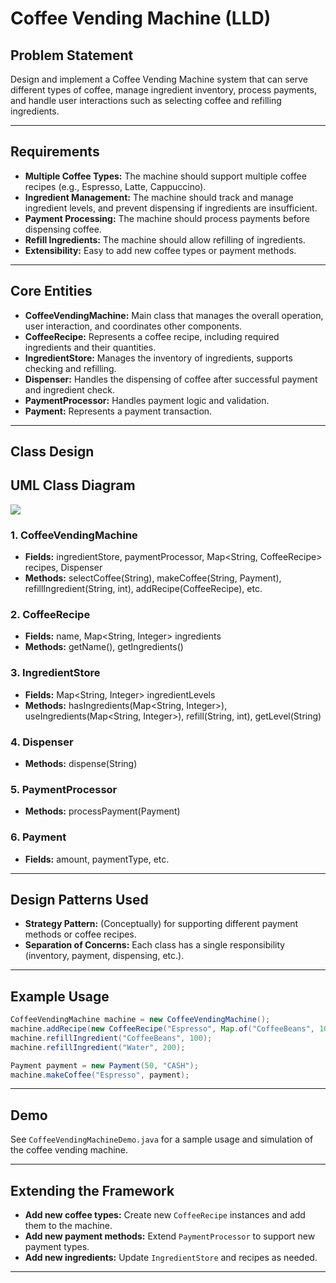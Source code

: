 # Coffee Vending Machine (LLD)

## Problem Statement

Design and implement a Coffee Vending Machine system that can serve different types of coffee, manage ingredient inventory, process payments, and handle user interactions such as selecting coffee and refilling ingredients.

---

## Requirements

- **Multiple Coffee Types:** The machine should support multiple coffee recipes (e.g., Espresso, Latte, Cappuccino).
- **Ingredient Management:** The machine should track and manage ingredient levels, and prevent dispensing if ingredients are insufficient.
- **Payment Processing:** The machine should process payments before dispensing coffee.
- **Refill Ingredients:** The machine should allow refilling of ingredients.
- **Extensibility:** Easy to add new coffee types or payment methods.

---

## Core Entities

- **CoffeeVendingMachine:** Main class that manages the overall operation, user interaction, and coordinates other components.
- **CoffeeRecipe:** Represents a coffee recipe, including required ingredients and their quantities.
- **IngredientStore:** Manages the inventory of ingredients, supports checking and refilling.
- **Dispenser:** Handles the dispensing of coffee after successful payment and ingredient check.
- **PaymentProcessor:** Handles payment logic and validation.
- **Payment:** Represents a payment transaction.

---

## Class Design

## UML Class Diagram

![](../../../../uml-diagrams/class-diagrams/coffeevendingmachine-class-diagram.png)

### 1. CoffeeVendingMachine
- **Fields:** ingredientStore, paymentProcessor, Map<String, CoffeeRecipe> recipes, Dispenser
- **Methods:** selectCoffee(String), makeCoffee(String, Payment), refillIngredient(String, int), addRecipe(CoffeeRecipe), etc.

### 2. CoffeeRecipe
- **Fields:** name, Map<String, Integer> ingredients
- **Methods:** getName(), getIngredients()

### 3. IngredientStore
- **Fields:** Map<String, Integer> ingredientLevels
- **Methods:** hasIngredients(Map<String, Integer>), useIngredients(Map<String, Integer>), refill(String, int), getLevel(String)

### 4. Dispenser
- **Methods:** dispense(String)

### 5. PaymentProcessor
- **Methods:** processPayment(Payment)

### 6. Payment
- **Fields:** amount, paymentType, etc.

---

## Design Patterns Used

- **Strategy Pattern:** (Conceptually) for supporting different payment methods or coffee recipes.
- **Separation of Concerns:** Each class has a single responsibility (inventory, payment, dispensing, etc.).

---

## Example Usage

```java
CoffeeVendingMachine machine = new CoffeeVendingMachine();
machine.addRecipe(new CoffeeRecipe("Espresso", Map.of("CoffeeBeans", 10, "Water", 30)));
machine.refillIngredient("CoffeeBeans", 100);
machine.refillIngredient("Water", 200);

Payment payment = new Payment(50, "CASH");
machine.makeCoffee("Espresso", payment);
```

---

## Demo

See `CoffeeVendingMachineDemo.java` for a sample usage and simulation of the coffee vending machine.

---

## Extending the Framework

- **Add new coffee types:** Create new `CoffeeRecipe` instances and add them to the machine.
- **Add new payment methods:** Extend `PaymentProcessor` to support new payment types.
- **Add new ingredients:** Update `IngredientStore` and recipes as needed.

---